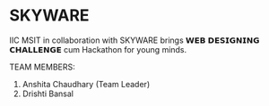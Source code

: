# SKYWARE

IIC MSIT in collaboration with SKYWARE brings 𝗪𝗘𝗕 𝗗𝗘𝗦𝗜𝗚𝗡𝗜𝗡𝗚 𝗖𝗛𝗔𝗟𝗟𝗘𝗡𝗚𝗘 cum Hackathon for young minds.

TEAM MEMBERS:

1. Anshita Chaudhary (Team Leader)
2. Drishti Bansal
